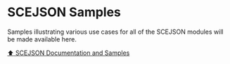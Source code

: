 # SCEJSON Samples

Samples illustrating various use cases for all of the SCEJSON modules will be made available here.

[:arrow_up: SCEJSON Documentation and Samples](../README.md)
